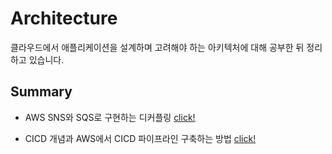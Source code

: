 # Architecture

클라우드에서 애플리케이션을 설계하며 고려해야 하는 아키텍처에 대해 공부한 뒤 정리하고 있습니다.

## Summary

- AWS SNS와 SQS로 구현하는 디커플링 [click!](https://github.com/Ohjiwoo-lab/TIL/blob/main/Architecture/Decoupling.md)

- CICD 개념과 AWS에서 CICD 파이프라인 구축하는 방법 [click!](https://github.com/Ohjiwoo-lab/TIL/blob/main/Architecture/CICD.md)